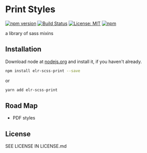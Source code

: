 # Print Styles

[![npm version](http://img.shields.io/npm/v/elr-scss-print.svg)](https://www.npmjs.org/package/elr-scss-print)
[![Build Status](https://github.com/elr-scss-print/workflows/CI/badge.svg)](https://github.com/elr-scss-print/actions?workflow=CI)
[![License: MIT](https://img.shields.io/badge/License-MIT-yellow.svg)](https://opensource.org/licenses/MIT)
[![npm](https://img.shields.io/npm/dm/elr-scss-print.svg?style=flat)](https://npmjs.com/package/elr-scss-print)

a library of sass mixins

## Installation

Download node at [nodejs.org](http://nodejs.org) and install it, if you haven't already.

```sh
npm install elr-scss-print --save
```

or

```sh
yarn add elr-scss-print
```

## Road Map

- PDF styles

## License

SEE LICENSE IN LICENSE.md
